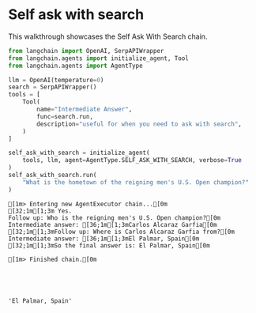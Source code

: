 # Self ask with search

This walkthrough showcases the Self Ask With Search chain.


```python
from langchain import OpenAI, SerpAPIWrapper
from langchain.agents import initialize_agent, Tool
from langchain.agents import AgentType

llm = OpenAI(temperature=0)
search = SerpAPIWrapper()
tools = [
    Tool(
        name="Intermediate Answer",
        func=search.run,
        description="useful for when you need to ask with search",
    )
]

self_ask_with_search = initialize_agent(
    tools, llm, agent=AgentType.SELF_ASK_WITH_SEARCH, verbose=True
)
self_ask_with_search.run(
    "What is the hometown of the reigning men's U.S. Open champion?"
)
```

    
    
    [1m> Entering new AgentExecutor chain...[0m
    [32;1m[1;3m Yes.
    Follow up: Who is the reigning men's U.S. Open champion?[0m
    Intermediate answer: [36;1m[1;3mCarlos Alcaraz Garfia[0m
    [32;1m[1;3mFollow up: Where is Carlos Alcaraz Garfia from?[0m
    Intermediate answer: [36;1m[1;3mEl Palmar, Spain[0m
    [32;1m[1;3mSo the final answer is: El Palmar, Spain[0m
    
    [1m> Finished chain.[0m
    




    'El Palmar, Spain'




```python

```
